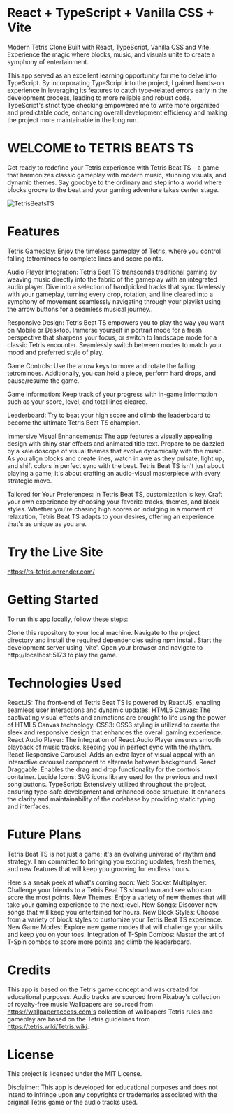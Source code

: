 # React + TypeScript + Vanilla CSS + Vite

Modern Tetris Clone Built with React, TypeScript, Vanilla CSS and Vite.
Experience the magic where blocks, music, and visuals unite to create a symphony of entertainment.

This app served as an excellent learning opportunity for me to delve into TypeScript. By incorporating
TypeScript into the project, I gained hands-on experience in leveraging its features to catch type-related
errors early in the development process, leading to more reliable and robust code. TypeScript's strict type
checking empowered me to write more organized and predictable code, enhancing overall development efficiency
and making the project more maintainable in the long run.

# WELCOME to TETRIS BEATS TS

Get ready to redefine your Tetris experience with Tetris Beat TS – a game that harmonizes classic gameplay
with modern music, stunning visuals, and dynamic themes. Say goodbye to the ordinary and step into a world
where blocks groove to the beat and your gaming adventure takes center stage.

![TetrisBeatsTS](TetrisBeatsTS.gif)

# Features

Tetris Gameplay: Enjoy the timeless gameplay of Tetris, where you control falling tetrominoes to complete
lines and score points.

Audio Player Integration: Tetris Beat TS transcends traditional gaming by weaving music directly into the fabric
of the gameplay with an integrated audio player. Dive into a selection of handpicked tracks that sync flawlessly
with your gameplay, turning every drop, rotation, and line cleared into a symphony of movement seamlessly navigating
through your playlist using the arrow buttons for a seamless musical journey..

Responsive Design: Tetris Beat TS empowers you to play the way you want on Mobile or Desktop. Immerse yourself in portrait
mode for a fresh perspective that sharpens your focus, or switch to landscape mode for a classic Tetris encounter. Seamlessly
switch between modes to match your mood and preferred style of play.

Game Controls: Use the arrow keys to move and rotate the falling tetrominoes. Additionally, you can hold a piece, perform
hard drops, and pause/resume the game.

Game Information: Keep track of your progress with in-game information such as your score, level, and total lines cleared.

Leaderboard: Try to beat your high score and climb the leaderboard to become the ultimate Tetris Beat TS champion.

Immersive Visual Enhancements: The app features a visually appealing design with shiny star effects and animated title text.
Prepare to be dazzled by a kaleidoscope of visual themes that evolve dynamically with the music. As you align blocks and create
lines, watch in awe as they pulsate, light up, and shift colors in perfect sync with the beat. Tetris Beat TS isn't just about
playing a game; it's about crafting an audio-visual masterpiece with every strategic move.

Tailored for Your Preferences:
In Tetris Beat TS, customization is key. Craft your own experience by choosing your favorite tracks, themes, and block styles.
Whether you're chasing high scores or indulging in a moment of relaxation, Tetris Beat TS adapts to your desires, offering an
experience that's as unique as you are.

# Try the Live Site
https://ts-tetris.onrender.com/

# Getting Started

To run this app locally, follow these steps:

Clone this repository to your local machine.
Navigate to the project directory and install the required dependencies using npm install.
Start the development server using 'vite'.
Open your browser and navigate to http://localhost:5173 to play the game.

# Technologies Used

ReactJS: The front-end of Tetris Beat TS is powered by ReactJS, enabling seamless user interactions and dynamic updates.
HTML5 Canvas: The captivating visual effects and animations are brought to life using the power of HTML5 Canvas technology.
CSS3: CSS3 styling is utilized to create the sleek and responsive design that enhances the overall gaming experience.
React Audio Player: The integration of React Audio Player ensures smooth playback of music tracks, keeping you in perfect sync
with the rhythm.
React Responsive Carousel: Adds an extra layer of visual appeal with an interactive carousel component to alternate between
background.
React Draggable: Enables the drag and drop functionality for the controls container.
Lucide Icons: SVG icons library used for the previous and next song buttons.
TypeScript: Extensively utilized throughout the project, ensuring type-safe development and enhanced code structure. It enhances
the clarity and maintainability of the codebase by providing static typing and interfaces.

# Future Plans

Tetris Beat TS is not just a game; it's an evolving universe of rhythm and strategy. I am committed to bringing you exciting updates,
fresh themes, and new features that will keep you grooving for endless hours.

Here's a sneak peek at what's coming soon:
Web Socket Multiplayer: Challenge your friends to a Tetris Beat TS showdown and see who can score the most points.
New Themes: Enjoy a variety of new themes that will take your gaming experience to the next level.
New Songs: Discover new songs that will keep you entertained for hours.
New Block Styles: Choose from a variety of block styles to customize your Tetris Beat TS experience.
New Game Modes: Explore new game modes that will challenge your skills and keep you on your toes.
Integration of T-Spin Combos: Master the art of T-Spin combos to score more points and climb the leaderboard.

# Credits

This app is based on the Tetris game concept and was created for educational purposes.
Audio tracks are sourced from Pixabay's collection of royalty-free music
Wallpapers are sourced from https://wallpaperaccess.com's collection of wallpapers
Tetris rules and gameplay are based on the Tetris guidelines from https://tetris.wiki/Tetris.wiki.

# License

This project is licensed under the MIT License.

Disclaimer: This app is developed for educational purposes and does not intend to infringe upon any copyrights or trademarks associated
with the original Tetris game or the audio tracks used.

